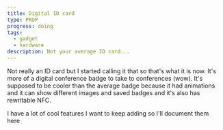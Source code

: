 ```yaml
---
title: Digital ID card
type: PROP
progress: doing
tags:
  - gadget
  - hardware
description: Not your average ID card...
---
```

Not really an ID card but I started calling it that so that's what it is now. It's more of a digital conference badge to take to conferences (wow). It's supposed to be cooler than the average badge because it had animations and it can show different images and saved badges and it's also has rewritable NFC.

I have a lot of cool features I want to keep adding so I'll document them here